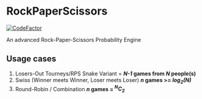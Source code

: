 # RockPaperScissors
[![CodeFactor](https://www.codefactor.io/repository/github/kornkaobat/rockpaperscissors/badge)](https://www.codefactor.io/repository/github/kornkaobat/rockpaperscissors)

An advanced Rock-Paper-Scissors Probability Engine

## Usage cases

1. Losers-Out Tourneys/RPS Snake Variant = ***N-1* games from *N* people(s)**
2. Swiss (Winner meets Winner, Loser meets Loser) ***n* games >= *log<sub>2</sub>(N)***
3. Round-Robin / Combination ***n* games = *<sup>N</sup>C<sub>2</sub>***
